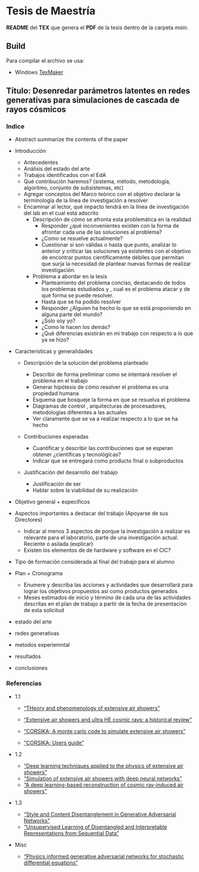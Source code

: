 # Tesis de Maestría

**README** del **TEX** que genera el **PDF** de la tesis dentro de la carpeta *main*.

## Build

Para compilar el archivo se usa:

- Windows [TexMaker](https://www.xm1math.net/texmaker/)


## Título: Desenredar parámetros latentes en redes generativas  para simulaciones  de cascada de rayos cósmicos

### Indice

- Abstract summarize the contents of the paper

- Introducción
    - Antecedentes
    - Análisis del estado del arte
    - Trabajos identificados con el EdA
    -	Qué contribución haremos? (sistema, método, metodología, algoritmo, conjunto de subsistemas, etc)
    -	Agregar conceptos del Marco teórico con el objetivo declarar la terminología de la línea de investigación a resolver
    -	Encaminar al lector,  qué impacto tendrá en la línea de investigación del lab en el cual está adscrito
        - Descripción de cómo se afronta esta problemática en la realidad
            -	Responder ¿qué inconvenientes existen con la forma de afrontar cada una de las soluciones al problema?
            -	¿Como se resuelve actualmente?
            -	Cuestionar si son válidas o hasta que punto,  analizar lo anterior y criticar las soluciones ya existentes con el objetivo de encontrar puntos científicamente débiles que permitan que surja la necesidad de plantear nuevas formas de realizar investigación.
        - Problema a abordar en la tesis
            -	Planteamiento del problema conciso, destacando de todos los problemas estudiados y , cual es el problema atacar y de qué forma se puede resolver.
            -	Hasta que se ha podido resolver
            -	Responder ¿Alguien ha hecho lo que se está proponiendo en alguna parte del mundo?
            -	¿Solo soy yo?
            -	¿Como le hacen los demás?
            -	¿Qué diferencias existirán en mi trabajo con respecto a lo que ya se hizo?

- Características y generalidades
    - Descripción de la solución del problema planteado
        -	Describir de forma preliminar como se intentará resolver el problema en el trabajo
        -	Generar hipótesis de cómo resolver el problema es una propiedad humana
        -	Esquema que bosqueje la forma en que se resuelva el problema
        -	Diagramas de control , arquitecturas  de procesadores, metodologías diferentes a las actuales
        -	Ver claramente que se va a realizar respecto a lo que se ha hecho
    - Contribuciones esperadas
        -	Cuantificar y describir las contribuciones que se esperan obtener ¿científicas y tecnológicas?
        -	Indicar que se entregará como producto final o subproductos

    - Justificación del desarrollo del trabajo
        -	Justificación de ser
        -	Hablar sobre la viabilidad de su realización

- Objetivo general + específicos
- Aspectos importantes a destacar del trabajo (Apoyarse de sus Directores)
    -	Indicar al menos 3 aspectos de porque la investigación a realizar es relevante para el laboratorio, parte de una investigación actual. Reciente o asilada (explicar)
    -	Existen los elementos de de hardware y software en el CIC?
- Tipo de formación considerada al final del trabajo para el alumno
- Plan + Cronograma
    -	Enumere y describa las acciones y actividades que desarrollará para lograr los objetivos propuestos así como productos generados
    -	Meses estimados de inicio y término de cada una de las actividades descritas en el plan de trabajo a partir de la fecha de presentación de esta solicitud
- estado del arte
- redes generativas
- metodos experiemntal
- resultados
- conclusiones

### Referencias
- 1.1 
    - [“THeory and phenomenology of extensive air showers”](http://moriond.in2p3.fr/J05/trans/sunday/engel1.pdf)


    - [“Extensive air showers and ultra HE cosmic rays: a historical review”](https://arxiv.org/pdf/1207.4827.pdf)
    - [“CORSIKA; A monte carlo code to simulate extensive air showers”](https://web.ikp.kit.edu/corsika/physics_description/corsika_phys.pdf)
    - [“CORSIKA; Users guide”](https://web.ikp.kit.edu/corsika/usersguide/usersguide.pdf)
- 1.2
    - [“Deep learning techniques applied to the physics of extensive air showers”](https://arxiv.org/abs/1807.09024)
    - [“Simulation of  extensive air showers with deep neural networks”](https://indico.scc.kit.edu/event/559/contributions/6027/attachments/2902/4220/koepke_hirsap.pdf)
    - [“A deep learning-based reconstruction of cosmic ray-induced air showers”](https://www.sciencedirect.com/science/article/pii/S0927650517302219)

- 1.3
    - [“Style and Content Disentanglement in Generative Adversarial Networks”](https://ieeexplore.ieee.org/document/8658895)
    - [“Unsupervised Learning of Disentangled and Interpretable Representations from Sequential Data”](http://papers.nips.cc/paper/6784-unsupervised-learning-of-disentangled-and-interpretable-representations-from-sequential-data.pdf)
- Misc
    - [“Physics informed generative adversarial networks for stochastic differential equations”](https://arxiv.org/pdf/1811.02033.pdf)
